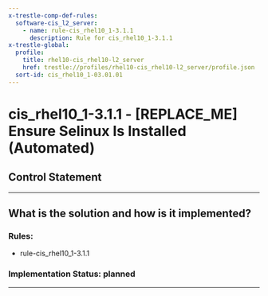 ```yaml
---
x-trestle-comp-def-rules:
  software-cis_l2_server:
    - name: rule-cis_rhel10_1-3.1.1
      description: Rule for cis_rhel10_1-3.1.1
x-trestle-global:
  profile:
    title: rhel10-cis_rhel10-l2_server
    href: trestle://profiles/rhel10-cis_rhel10-l2_server/profile.json
  sort-id: cis_rhel10_1-03.01.01
---
```


# cis_rhel10_1-3.1.1 - \[REPLACE_ME\] Ensure Selinux Is Installed (Automated)

## Control Statement

______________________________________________________________________

## What is the solution and how is it implemented?

<!-- For implementation status enter one of: implemented, partial, planned, alternative, not-applicable -->

<!-- Note that the list of rules under ### Rules: is read-only and changes will not be captured after assembly to JSON -->

<!-- Add control implementation description here for control: cis_rhel10_1-3.1.1 -->

### Rules:

  - rule-cis_rhel10_1-3.1.1

### Implementation Status: planned

______________________________________________________________________
